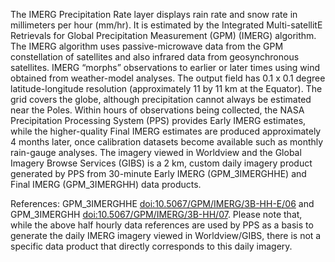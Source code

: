The IMERG Precipitation Rate layer displays rain rate and snow rate in millimeters per hour (mm/hr). It is estimated by the Integrated Multi-satellitE Retrievals for Global Precipitation Measurement (GPM) (IMERG) algorithm. The IMERG algorithm uses passive-microwave data from the GPM constellation of satellites and also infrared data from geosynchronous satellites. IMERG “morphs” observations to earlier or later times using wind obtained from weather-model analyses. The output field has 0.1 x 0.1 degree latitude-longitude resolution (approximately 11 by 11 km at the Equator). The grid covers the globe, although precipitation cannot always be estimated near the Poles. Within hours of observations being collected, the NASA Precipitation Processing System (PPS) provides Early IMERG estimates, while the higher-quality Final IMERG estimates are produced approximately 4 months later, once calibration datasets become available such as monthly rain-gauge analyses. The imagery viewed in Worldview and the Global Imagery Browse Services (GIBS) is a 2 km, custom daily imagery product generated by PPS from 30-minute Early IMERG (GPM_3IMERGHHE) and Final IMERG (GPM_3IMERGHH) data products.

References: GPM_3IMERGHHE [doi:10.5067/GPM/IMERG/3B-HH-E/06](https://doi.org/10.5067/GPM/IMERG/3B-HH-E/06) and GPM_3IMERGHH [doi:10.5067/GPM/IMERG/3B-HH/07](https://doi.org/10.5067/GPM/IMERG/3B-HH/07). Please note that, while the above half hourly data references are used by PPS as a basis to generate the daily IMERG imagery viewed in Worldview/GIBS, there is not a specific data product that directly corresponds to this daily imagery.